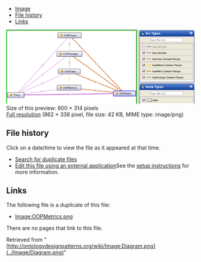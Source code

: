 * [Image](../Image/Diagram.png#file)
* [File history](../Image/Diagram.png#filehistory)
* [Links](../Image/Diagram.png#filelinks)

[![Image:Diagram.png](../images/thumb/e/ee/Diagram.png/800px-Diagram.png)](../images/e/ee/Diagram.png)  
Size of this preview: 800 × 314 pixels  
[Full resolution](../images/e/ee/Diagram.png)‎ (862 × 338 pixel, file size: 42 KB, MIME type: image/png)

## File history

Click on a date/time to view the file as it appeared at that time.



  
* [Search for duplicate files](http://ontologydesignpatterns.org/wiki/Special:FileDuplicateSearch/Diagram.png "Special:FileDuplicateSearch/Diagram.png")
* [Edit this file using an external application](http://ontologydesignpatterns.org/wiki/index.php?title=Image:Diagram.png&action=edit&externaledit=true&mode=file "Image:Diagram.png")See the [setup instructions](http://www.mediawiki.org/wiki/Manual:External_editors "http://www.mediawiki.org/wiki/Manual:External_editors") for more information.

## Links



The following file is a duplicate of this file:


* [Image:OOPMetrics.png](../Image/OOPMetrics.png "Image:OOPMetrics.png")


There are no pages that link to this file.




Retrieved from "[http://ontologydesignpatterns.org/wiki/Image:Diagram.png](../Image/Diagram.png)"